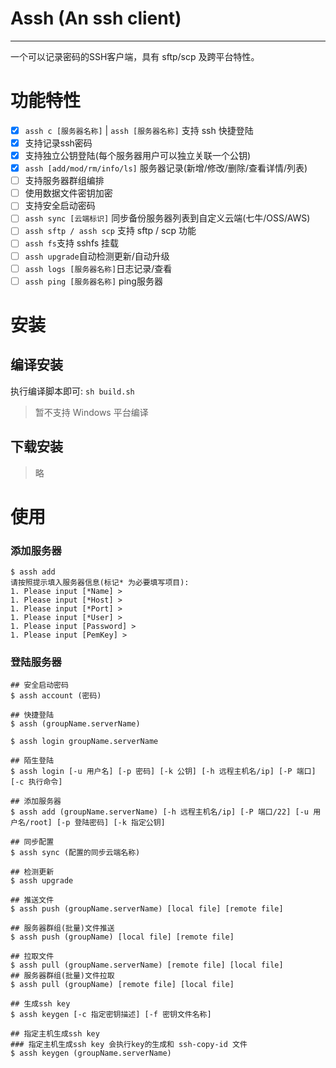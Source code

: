 # Assh  (An ssh client)
----

一个可以记录密码的SSH客户端，具有 sftp/scp 及跨平台特性。

# 功能特性
- [x] `assh c [服务器名称]` | `assh [服务器名称]` 支持 ssh 快捷登陆
- [x] 支持记录ssh密码
- [x] 支持独立公钥登陆(每个服务器用户可以独立关联一个公钥)
- [x] `assh [add/mod/rm/info/ls]` 服务器记录(新增/修改/删除/查看详情/列表)
- [ ] 支持服务器群组编排
- [ ] 使用数据文件密钥加密
- [ ] 支持安全启动密码
- [ ] `assh sync [云端标识]` 同步备份服务器列表到自定义云端(七牛/OSS/AWS)
- [ ] `assh sftp / assh scp` 支持 sftp / scp 功能
- [ ] `assh fs`支持 sshfs 挂载
- [ ] `assh upgrade`自动检测更新/自动升级
- [ ] `assh logs [服务器名称]`日志记录/查看
- [ ] `assh ping [服务器名称]` ping服务器

# 安装

## 编译安装

执行编译脚本即可: `sh build.sh`

> 暂不支持 Windows 平台编译

## 下载安装
> 略

# 使用

### 添加服务器

```shell
$ assh add
请按照提示填入服务器信息(标记* 为必要填写项目): 
1. Please input [*Name] > 
1. Please input [*Host] > 
1. Please input [*Port] > 
1. Please input [*User] > 
1. Please input [Password] > 
1. Please input [PemKey] > 
```

### 登陆服务器


```shell
## 安全启动密码
$ assh account (密码)

## 快捷登陆
$ assh (groupName.serverName)

$ assh login groupName.serverName

## 陌生登陆
$ assh login [-u 用户名] [-p 密码] [-k 公钥] [-h 远程主机名/ip] [-P 端口] [-c 执行命令]

## 添加服务器
$ assh add (groupName.serverName) [-h 远程主机名/ip] [-P 端口/22] [-u 用户名/root] [-p 登陆密码] [-k 指定公钥]

## 同步配置
$ assh sync (配置的同步云端名称)

## 检测更新
$ assh upgrade

## 推送文件
$ assh push (groupName.serverName) [local file] [remote file]

## 服务器群组(批量)文件推送
$ assh push (groupName) [local file] [remote file]

## 拉取文件
$ assh pull (groupName.serverName) [remote file] [local file]
## 服务器群组(批量)文件拉取
$ assh pull (groupName) [remote file] [local file]

## 生成ssh key
$ assh keygen [-c 指定密钥描述] [-f 密钥文件名称]

## 指定主机生成ssh key
### 指定主机生成ssh key 会执行key的生成和 ssh-copy-id 文件
$ assh keygen (groupName.serverName)

```

